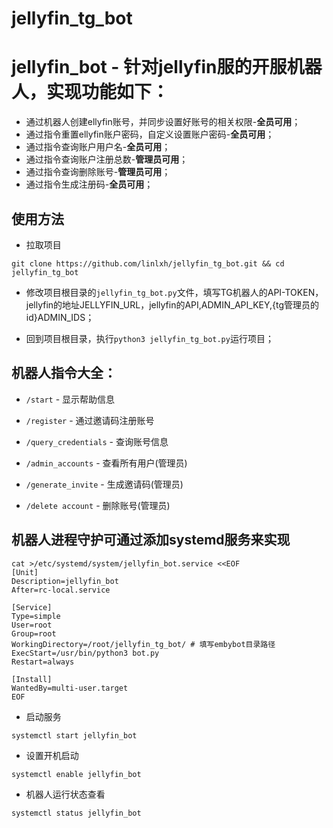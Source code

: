 # jellyfin_tg_bot
# jellyfin_bot - 针对jellyfin服的开服机器人，实现功能如下：
-  通过机器人创建ellyfin账号，并同步设置好账号的相关权限-**全员可用**；
-  通过指令重置ellyfin账户密码，自定义设置账户密码-**全员可用**；
-  通过指令查询账户用户名-**全员可用**；
-  通过指令查询账户注册总数-**管理员可用**；
-  通过指令查询删除账号-**管理员可用**；
-  通过指令生成注册码-**全员可用**；

## 使用方法
- 拉取项目

```shell
git clone https://github.com/linlxh/jellyfin_tg_bot.git && cd jellyfin_tg_bot
```

- 修改项目根目录的`jellyfin_tg_bot.py`文件，填写TG机器人的API-TOKEN，jellyfin的地址JELLYFIN_URL，jellyfin的API,ADMIN_API_KEY,{tg管理员的id}ADMIN_IDS；

- 回到项目根目录，执行`python3 jellyfin_tg_bot.py`运行项目；

## 机器人指令大全：
- `/start` - 显示帮助信息

- `/register` - 通过邀请码注册账号

- `/query_credentials` - 查询账号信息

- `/admin_accounts` - 查看所有用户(管理员)

- `/generate_invite` - 生成邀请码(管理员)

- `/delete account` - 删除账号(管理员)


## 机器人进程守护可通过添加systemd服务来实现

```shell
cat >/etc/systemd/system/jellyfin_bot.service <<EOF
[Unit]
Description=jellyfin_bot
After=rc-local.service

[Service]
Type=simple
User=root
Group=root
WorkingDirectory=/root/jellyfin_tg_bot/ # 填写embybot目录路径
ExecStart=/usr/bin/python3 bot.py
Restart=always

[Install]
WantedBy=multi-user.target
EOF
```
- 启动服务
```shell
systemctl start jellyfin_bot
```

- 设置开机启动
```shell
systemctl enable jellyfin_bot
```
- 机器人运行状态查看
```shell
systemctl status jellyfin_bot
```
